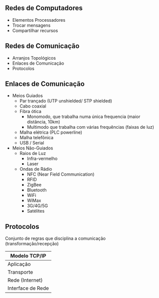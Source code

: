 ## Redes de Computadores

 - Elementos Processadores
 - Trocar mensagens
 - Compartilhar recursos

## Redes de Comunicação

- Arranjos Topológicos
- Enlaces de Comunicação
- Protocolos

## Enlaces de Comunicação

- Meios Guiados
	- Par trançado (UTP unshielded/ STP shielded)
	- Cabo coaxial
	- Fibra ótica 
		- Monomodo, que trabalha numa única frequencia (maior distância, 10km)
		- Multimodo que trabalha com várias frequências (faixas de luz)
	- Malha elétrica (PLC powerline)
	- Malha telefônica
	- USB / Serial
- Meios Não-Guiados
	- Raios de Luz
		- Infra-vermelho
		- Laser
	- Ondas de Rádio
		- NFC (Near Field Communication)
		- RFID
		- ZigBee
		- Bluetooth
		- WiFi
		- WiMax
		- 3G/4G/5G
		- Satélites

## Protocolos
Conjunto de regras que disciplina a comunicação (transformação/recepção)

| Modelo TCP/IP |
|--|
| Aplicação |
| Transporte |
| Rede (Internet) |
| Interface de Rede |
<!--stackedit_data:
eyJoaXN0b3J5IjpbNzY3NjY2MzYyLDM1MjU4OTAxNl19
-->